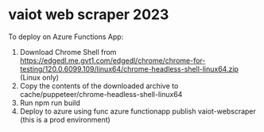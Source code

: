 # vaiot web scraper 2023

To deploy on Azure Functions App:
1. Download Chrome Shell from https://edgedl.me.gvt1.com/edgedl/chrome/chrome-for-testing/120.0.6099.109/linux64/chrome-headless-shell-linux64.zip (Linux only)
2. Copy the contents of the downloaded archive to cache/puppeteer/chrome-headless-shell-linux64
3. Run npm run build
4. Deploy to azure using func azure functionapp publish vaiot-webscraper (this is a prod environment)